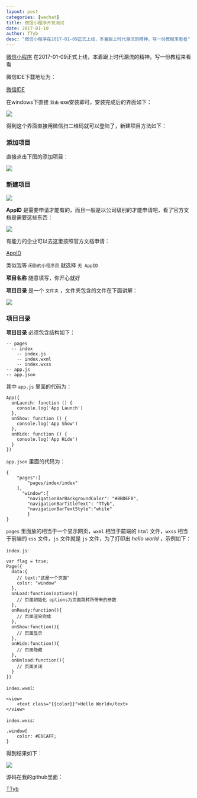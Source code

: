 ```yaml
---
layout: post
categories: [wechat]
title: 微信小程序开发测试
date: 2017-01-10
author: TTyb
desc: "微信小程序在2017-01-09正式上线，本着跟上时代潮流的精神，写一份教程来看看"
---
```


[微信小程序](https://mp.weixin.qq.com/) 在2017-01-09正式上线，本着跟上时代潮流的精神，写一份教程来看看

微信IDE下载地址为：

[微信IDE](https://mp.weixin.qq.com/debug/wxadoc/dev/devtools/download.html)

在windows下直接 `双击` exe安装即可，安装完成后的界面如下：

![](http://images2015.cnblogs.com/blog/996148/201701/996148-20170110141456056-342202008.png)

得到这个界面直接用微信扫二维码就可以登陆了，新建项目方法如下：

### 添加项目

直接点击下图的添加项目：

![](http://images2015.cnblogs.com/blog/996148/201701/996148-20170110141706697-1386531211.png)

### 新建项目

![](http://images2015.cnblogs.com/blog/996148/201701/996148-20170110141826510-2011355918.png)

**AppID** 是需要申请才能有的，而且一般是以公司级别的才能申请吧，看了官方文档是需要这些东西：

![](http://images2015.cnblogs.com/blog/996148/201701/996148-20170110142013666-1270134048.png)

有能力的企业可以去这里按照官方文档申请：

[AppID](https://mp.weixin.qq.com/debug/wxadoc/introduction/)

类似我等 `闲杂的小程序员` 就选择 `无 AppID`

**项目名称** 随意填写，你开心就好

**项目目录** 是一个 `文件夹` ，文件夹包含的文件在下面讲解：

![](http://images2015.cnblogs.com/blog/996148/201701/996148-20170110142524978-1679836237.png)

### 项目目录

**项目目录** 必须包含结构如下：

```
-- pages
  -- index
    -- index.js
    -- index.wxml
    -- index.wxss
-- app.js
-- app.json
```

其中 `app.js` 里面的代码为：

```
App({
  onLaunch: function () {
    console.log('App Launch')
  },
  onShow: function () {
    console.log('App Show')
  },
  onHide: function () {
    console.log('App Hide')
  }
})
```

`app.json` 里面的代码为：

```
{
    "pages":[
        "pages/index/index"
    ],
      "window":{
        "navigationBarBackgroundColor": "#BBDEF8",
        "navigationBarTitleText": "TTyb",
        "navigationBarTextStyle":"white"
        }
}
```

`pages` 里面放的相当于一个显示网页，`wxml` 相当于前端的 `html` 文件，`wxss` 相当于前端的 `css` 文件，`js` 文件就是 `js` 文件，为了打印出 *hello world* ，示例如下：

`index.js`:

```
var flag = true;
Page({
  data:{
    // text:"这是一个页面"
    color: "window"
  },
  onLoad:function(options){
    // 页面初始化 options为页面跳转所带来的参数
  },
  onReady:function(){
    // 页面渲染完成
  },
  onShow:function(){
    // 页面显示
  },
  onHide:function(){
    // 页面隐藏
  },
  onUnload:function(){
    // 页面关闭
  }
})
```

`index.wxml`:

```
<view>
    <text class="{{color}}">Hello World</text>
</view>
```

`index.wxss`:

```
.window{
    color: #E6CAFF;
}
```

得到结果如下：

![](http://images2015.cnblogs.com/blog/996148/201701/996148-20170110143907572-474673645.png)

源码在我的github里面：

[TTyb](https://github.com/TTyb/wechat_helloworld)